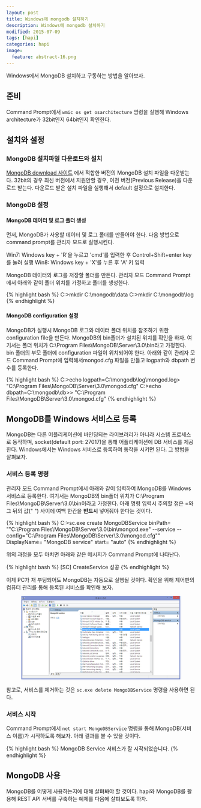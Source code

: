```yaml
---
layout: post
title: Windows에 mongodb 설치하기
description: Windows에 mongodb 설치하기
modified: 2015-07-09
tags: [hapi]
categories: hapi
image:
  feature: abstract-16.png
---
```


Windows에서 MongoDB 설치하고 구동하는 방법을 알아보자. 

## 준비

Command Prompt에서 `wmic os get osarchitecture` 명령을 실행해 Windows architecture가 32bit인지 64bit인지 확인한다. 


## 설치와 설정

### MongoDB 설치파일 다운로드와 설치

[MongoDB download 사이트](https://www.mongodb.org/downloads) 에서 적합한 버전의 MongoDB 설치 파일을 다운받는다. 32bit의 경우 최신 버전에서 지원안할 경우, 이전 버전(Previous Release)을 다운로드 받는다. 다운로드 받은 설치 파일을 실행해서 default 설정으로 설치한다. 

### MongoDB 설정

#### MongoDB 데이터 및 로그 폴더 생성 

먼저, MongoDB가 사용할 데이터 및 로그 폴더를 만들어야 한다. 다음 방법으로 command prompt를 관리자 모드로 실행시킨다.

Win7: Windows key + 'R'을 누르고 'cmd'를 입력한 후 Control+Shift+enter key를 눌러 실행
Win8: Windows key + 'X'를 누른 후 'A' 키 입력 

MongoDB 데이터와 로그를 저장할 폴더를 만든다. 관리자 모드 Command Prompt에서 아래와 같이 폴더 위치를 가정하고 폴더를 생성한다.  

{% highlight bash %}
C:\>mkdir C:\mongodb\data 
C:\>mkdir C:\mongodb\log
{% endhighlight %}

#### MongoDB configuration 설정 

MongoDB가 실행시 MongoDB 로그와 데이터 폴더 위치를 참조하기 위한 configuration file을 만든다.  MongoDB의 bin폴더가 설치된 위치를 확인을 하자. 여기서는 폴더 위치가 C:\Program Files\MongoDB\Server\3.0\bin라고 가정한다. bin 폴더의 부모 폴더에 configuration 파일이 위치되어야 한다. 
아래와 같이 관리자 모드 Command Prompt에 입력해서mongod.cfg 파일을 만들고 logpath와 dbpath 변수를 등록한다. 

{% highlight bash %}
C:\>echo logpath=C:\mongodb\log\mongod.log> "C:\Program Files\MongoDB\Server\3.0\mongod.cfg"
C:\>echo dbpath=C:\mongodb\db>> "C:\Program Files\MongoDB\Server\3.0\mongod.cfg"
{% endhighlight %}

## MongoDB를 Windows 서비스로 등록

MongoDB는 다른 어플리케이션에 바인딩되는 라이브러리가 아니라 시스템 프로세스로 동작하며, socket(default port: 27017)을 통해 어플리케이션에 DB 서비스를 제공한다. Windows에서는 Windows 서비스로 등록하여 동작을 시키면 된다. 그 방법을 살펴보자. 

### 서비스 등록 명령

관리자 모드 Command Prompt에서 아래와 같이 입력하여 MongoDB를 Windows 서비스로 등록한다. 여기서는 MongoDB의 bin폴더 위치가 C:\Program Files\MongoDB\Server\3.0\bin이라고 가정한다. 
아래 명령 입력시 주의할 점은 =와 그 뒤의 값(" ") 사이에 여백 한칸을 **반드시** 넣어줘야 한다는 것이다.  

{% highlight bash %}
C:\>sc.exe create MongoDBService binPath= "\"C:\Program Files\MongoDB\Server\3.0\bin\mongod.exe\" --service --config=\"C:\Program Files\MongoDB\Server\3.0\mongod.cfg\"" DisplayName= "MongoDB service" start= "auto"
{% endhighlight %}

위의 과정을 모두 마치면 아래와 같은 메시지가 Command Prompt에 나타난다. 

{% highlight bash %}
	[SC] CreateService 성공
{% endhighlight %}

이제 PC가 재 부팅되어도 MongoDB는 자동으로 실행될 것이다. 확인을 위해 제어판의 컴퓨터 관리를 통해 등록된 서비스를 확인해 보자. 

<figure>
	<img src="/images/mongodbservice.PNG" alt="">
</figure>


참고로, 서비스를 제거하는 것은 `sc.exe delete MongoDBService` 명령을 사용하면 된다.

### 서비스 시작

Command Prompt에서 `net start MongoDBService` 명령을 통해 MongoDB(서비스 이름)가 시작하도록 해보자. 아래 결과를 볼 수 있을 것이다. 

{% highlight bash %}
	MongoDB Service 서비스가 잘 시작되었습니다.
{% endhighlight %}

## MongoDB 사용

MongoDB를 어떻게 사용하는지에 대해 살펴봐야 할 것이다. hapi와 MongoDB를 활용해 REST API 서버를 구축하는 예제를 다음에 살펴보도록 하자. 
